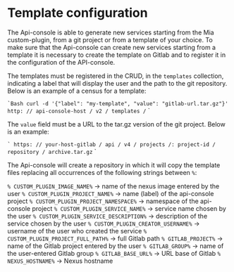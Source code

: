 # Template configuration

The Api-console is able to generate new services starting from the Mia custom-plugin, from a git project or from a template of your choice.
To make sure that the Api-console can create new services starting from a template it is necessary to create the template on Gitlab and to register it in the configuration of the API-console.

The templates must be registered in the CRUD, in the `templates` collection, indicating a label that will display the user and the path to the git repository.
Below is an example of a census for a template:

`` `Bash
curl -d '{"label": "my-template", "value": "gitlab-url.tar.gz"}' http: // api-console-host / v2 / templates /
`` `

The `value` field must be a URL to the tar.gz version of the git project.
Below is an example:

`` `
https: // your-host-gitlab / api / v4 / projects /: project-id / repository / archive.tar.gz
`` `

The Api-console will create a repository in which it will copy the template files replacing all occurrences of the following strings between `%`:

`% CUSTOM_PLUGIN_IMAGE_NAME%` -> name of the nexus image entered by the user
`% CUSTOM_PLUGIN_PROJECT_NAME%` -> name (label) of the api-console project
`% CUSTOM_PLUGIN_PROJECT_NAMESPACE%` -> namespace of the api-console project
`% CUSTOM_PLUGIN_SERVICE_NAME%` -> service name chosen by the user
`% CUSTOM_PLUGIN_SERVICE_DESCRIPTION%` -> description of the service chosen by the user
`% CUSTOM_PLUGIN_CREATOR_USERNAME%` -> username of the user who created the service
`% CUSTOM_PLUGIN_PROJECT_FULL_PATH%` -> full Gitlab path
`% GITLAB_PROJECT%` -> name of the Gitlab project entered by the user
`% GITLAB_GROUP%` -> name of the user-entered Gitlab group
`% GITLAB_BASE_URL%` -> URL base of Gitlab
`% NEXUS_HOSTNAME%` -> Nexus hostname
